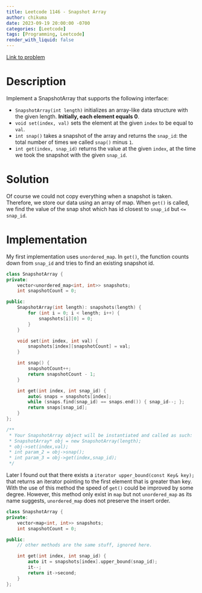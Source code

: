 ```yaml
---
title: Leetcode 1146 - Snapshot Array
author: chikuma
date: 2023-09-19 20:00:00 -0700
categories: [Leetcode]
tags: [Programming, Leetcode]
render_with_liquid: false
---
```


[Link to problem](https://leetcode.com/problems/snapshot-array/)

# Description

Implement a SnapshotArray that supports the following interface:

* `SnapshotArray(int length)` initializes an array-like data structure with the
  given length. **Initially, each element equals 0**.
* `void set(index, val)` sets the element at the given `index` to be equal to
  `val`.
* `int snap()` takes a snapshot of the array and returns the `snap_id`: the
  total number of times we called `snap()` minus `1`.
* `int get(index, snap_id)` returns the value at the given `index`, at the time
  we took the snapshot with the given `snap_id`.

# Solution

Of course we could not copy everything when a snapshot is taken. Therefore, we
store our data using an array of map. When `get()` is called, we find the value
of the snap shot which has id closest to `snap_id` but `<= snap_id`.

# Implementation

My first implementation uses `unordered_map`. In `get()`, the function counts
down from `snap_id` and tries to find an existing snapshot id.

```cpp
class SnapshotArray {
private:
    vector<unordered_map<int, int>> snapshots;
    int snapshotCount = 0;

public:
    SnapshotArray(int length): snapshots(length) {
        for (int i = 0; i < length; i++) {
            snapshots[i][0] = 0;
        }
    }

    void set(int index, int val) {
        snapshots[index][snapshotCount] = val;
    }

    int snap() {
        snapshotCount++;
        return snapshotCount - 1;
    }

    int get(int index, int snap_id) {
        auto& snaps = snapshots[index];
        while (snaps.find(snap_id) == snaps.end()) { snap_id--; };
        return snaps[snap_id];
    }
};

/**
 * Your SnapshotArray object will be instantiated and called as such:
 * SnapshotArray* obj = new SnapshotArray(length);
 * obj->set(index,val);
 * int param_2 = obj->snap();
 * int param_3 = obj->get(index,snap_id);
 */
```

Later I found out that there exists a `iterator upper_bound(const Key&
key);` that returns an iterator pointing to the first element that is greater
than key. With the use of this method the speed of `get()` could be improved by
some degree. However, this method only exist in `map` but not `unordered_map` as
its name suggests, `unordered_map` does not preserve the insert order.

```cpp
class SnapshotArray {
private:
    vector<map<int, int>> snapshots;
    int snapshotCount = 0;

public:
    // other methods are the same stuff, ignored here.

    int get(int index, int snap_id) {
        auto it = snapshots[index].upper_bound(snap_id);
        it--;
        return it->second;
    }
};
```